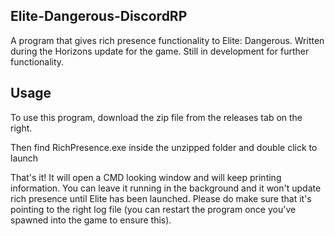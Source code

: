 ## Elite-Dangerous-DiscordRP
A program that gives rich presence functionality to Elite: Dangerous. Written during the Horizons update for the game. Still in development for further functionality.

## Usage

To use this program, download the zip file from the releases tab on the right.

Then find RichPresence.exe inside the unzipped folder and double click to launch

That's it! It will open a CMD looking window and will keep printing information. You can leave it running in the background and it won't update rich presence until Elite has been launched. Please do make sure that it's pointing to the right log file (you can restart the program once you've spawned into the game to ensure this).
